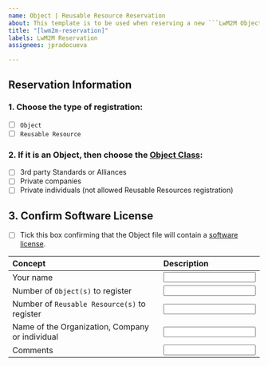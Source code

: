 ```yaml
---
name: Object | Reusable Resource Reservation
about: This template is to be used when reserving a new ```LwM2M Object``` and or ```Reusable Resource```
title: "[lwm2m-reservation]"
labels: LwM2M Reservation
assignees: jpradocueva

---
```


## Reservation Information ##
### 1. Choose the type of registration: ###
  - [ ] ```Object```    
  - [ ] ```Reusable Resource```
  
### 2. If it is an Object, then choose the [Object Class](http://www.openmobilealliance.org/wp/OMNA/LwM2M/LwM2MRegistry.html#registry-table): ###
  - [ ] 3rd party Standards or Alliances
  - [ ] Private companies
  - [ ] Private individuals (not allowed Reusable Resources registration)
  
## 3. Confirm Software License
  - [ ] Tick this box confirming that the Object file will contain a [software license](http://devtoolkit.openmobilealliance.org/OEditor/License).
  

Concept            | Description
:----------------|:------------------------------
Your name   | <input your text>
Number of ```Object(s)``` to register  | <input your text>
Number of ```Reusable Resource(s)``` to register  | <input your text>
Name of the Organization, Company or individual    | <input your text>
Comments  | <input your text>
